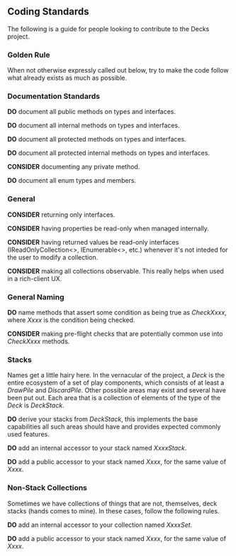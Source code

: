 ## Coding Standards ##

The following is a guide for people looking to contribute to the Decks project.

### Golden Rule ###
When not otherwise expressly called out below, try to make the code follow what already 
exists as much as possible.

### Documentation Standards ###

**DO** document all public methods on types and interfaces.

**DO** document all internal methods on types and interfaces.

**DO** document all protected methods on types and interfaces.

**DO** document all protected internal methods on types and interfaces.

**CONSIDER** documenting any private method.

**DO** document all enum types and members.

### General ###

**CONSIDER** returning only interfaces.

**CONSIDER** having properties be read-only when managed internally.

**CONSIDER** having returned values be read-only interfaces (IReadOnlyCollection<>,
IEnumerable<>, etc.) whenever it's not inteded for the user to modify a collection.

**CONSIDER** making all collections observable.   This really helps when used in a rich-client UX.

### General Naming ###

**DO** name methods that assert some condition as being true as *CheckXxxx*, where *Xxxx* is the condition
being checked.

**CONSIDER** making pre-flight checks that are potentially common use into *CheckXxxx* methods.


### Stacks ###

Names get a little hairy here.  In the vernacular of the project, a *Deck* is the entire ecosystem
of a set of play components, which consists of at least a *DrawPile* and *DiscardPile*.  Other possible 
areas may exist and several have been put out.  Each area that is a collection of elements of the type of
the *Deck* is  *DeckStack*.

**DO** derive your stacks from *DeckStack*, this implements the base capabilities all such areas should have
and provides expected commonly used features.

**DO** add an internal accessor to your stack named *XxxxStack*.

**DO** add a public accessor to your stack named *Xxxx*, for the same value of *Xxxx*.

### Non-Stack Collections ###

Sometimes we have collections of things that are not, themselves, deck stacks (hands comes to mine).
In these cases, follow the following rules.

**DO** add an internal accessor to your collection named *XxxxSet*.

**DO** add a public accessor to your stack named *Xxxx*, for the same value of *Xxxx*.
